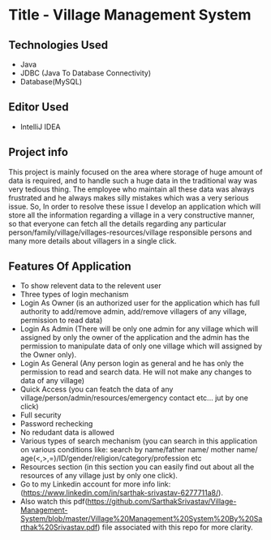# Title - Village Management System

## Technologies Used
* Java
* JDBC (Java To Database Connectivity)
* Database(MySQL)

## Editor Used
* IntelliJ IDEA

## Project info
This project is mainly focused on the area where storage of huge amount of data is required, and to handle such a huge data in the traditional way was very tedious thing. The employee who maintain all these data was always frustrated and he always makes silly mistakes which was a very serious issue. So, In order to resolve these issue I develop an application which will store all the information regarding a village in a very constructive manner, so that everyone can fetch all the details regarding any particular person/family/village/villages-resources/village responsible persons and many more details about villagers in a single click.
## Features Of Application
* To show relevent data to the relevent user
* Three types of login mechanism
* Login As Owner (is an authorized user for the application which has full authority to add/remove admin, add/remove villagers of any village, permission to read data)
* Login As Admin (There will be only one admin for any village which will assigned by only the owner of the application and the admin has the permission to manipulate 		data of only one village which will assigned by the Owner only).
* Login As General (Any person login as general and he has only the permission to read and search data. He will not make any changes to data of any village)
* Quick Access (you can featch the data of any village/person/admin/resources/emergency contact etc... jut by one click)
* Full security
* Password rechecking
* No redudant data is allowed
* Various types of search mechanism (you can search in this application on various conditions like: search by name/father name/ mother name/ age(<,>,=)/ID/gender/religion/category/profession etc
* Resources section (in this section you can easily find out about all the resources of any village just by only one click).
* Go to my Linkedin account for more info link:  (https://www.linkedin.com/in/sarthak-srivastav-6277711a8/).
* Also watch this pdf(https://github.com/SarthakSrivastav/Village-Management-System/blob/master/Village%20Management%20System%20By%20Sarthak%20Srivastav.pdf) file associated with this repo for more clarity.
